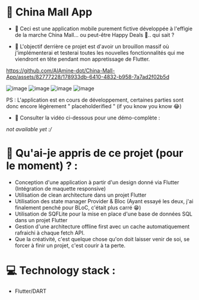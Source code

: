 # 🏬 China Mall App 

- 🔭 Ceci est une application mobile purement fictive développée à l'effigie de la marche China Mall... ou peut-être Happy Deals 🤔.. qui sait ?

- 🔭 L'objectif derrière ce projet est d'avoir un brouillon massif où j'implémenterai et testerai toutes les nouvelles fonctionnalités qui me viendront en tête pendant mon appretissage de Flutter. 


https://github.com/AlAmine-dot/China-Mall-App/assets/82777228/178933db-6410-4832-b958-7a7ad2f02b5d


![image](https://github.com/AlAmine-dot/China-Mall-App/assets/82777228/089781c3-e891-4894-898f-232744130335)
![image](https://github.com/AlAmine-dot/China-Mall-App/assets/82777228/ae2eed65-4b65-4ca9-992d-6af3ecf7ec17)
![image](https://github.com/AlAmine-dot/China-Mall-App/assets/82777228/f6492a8c-818e-45e0-aec5-49ec57b60e75)
![image](https://github.com/AlAmine-dot/China-Mall-App/assets/82777228/23f5f2b1-8f03-4360-afcc-4f41e274c888)

PS : L'application est en cours de développement, certaines parties sont donc encore légèrement " placeholderified " (if you know you know 😂)

- 📸 Consulter la vidéo ci-dessous pour une démo-complète :

*not available yet :/*

# 🤔 Qu'ai-je appris de ce projet (pour le moment) ? :

- Conception d'une application à partir d'un design donné via Flutter (Intégration de maquette responsive) 
- Utilisation de clean architecture dans un projet Flutter
- Utilisation des state manager Provider & Bloc (Ayant essayé les deux, j'ai finalement penché pour BLoC, c'était plus carré 😁)
- Utilisation de SQFLite pour la mise en place d'une base de données SQL dans un projet Flutter
- Gestion d'une architecture offline first avec un cache automatiquement rafraichi à chaque fetch API.
- Que la créativité, c'est quelque chose qu'on doit laisser venir de soi, se forcer à finir un projet, c'est courir à ta perte.

# 💻 Technology stack  :

- Flutter/DART
